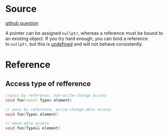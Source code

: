 
# Source
[ github question](https://stackoverflow.com/questions/57483/what-are-the-differences-between-a-pointer-variable-and-a-reference-variable)

A pointer can be assigned `nullptr`, whereas a reference must be bound to an existing object. If you try hard enough, you can bind a reference to `nullptr`, but this is [undefined](https://stackoverflow.com/questions/2397984/) and will not behave consistently.

# Reference

## Access type of refference

```cpp
//pass by reference, non-write-change access
void foo(const Type& element)

// pass by reference, write-change-able access
void foo(Type& element)

// move-able access
void foo(Type&& element)


```
